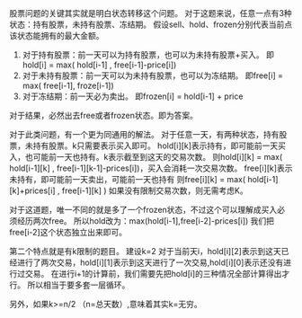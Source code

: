 股票问题的关键其实就是明白状态转移这个问题。
对于这题来说，任意一点有3种状态：持有股票，未持有股票、冻结期。
假设sell、hold、frozen分别代表当前点该状态能拥有的最大金额。
1. 对于持有股票：前一天可以为持有股票，也可以为未持有股票+买入。
即hold[i] = max( hold[i-1] , free[i-1]-price[i])
2. 对于未持有股票：前一天可以为未持有股票，也可以为冻结期。
即free[i] = max( free[i-1], froze[i-1])
3. 对于冻结期：前一天必为卖出。
即frozen[i] = hold[i-1] + price

对于结果，必然出去free或者frozen状态。即为答案。

对于此类问题，有一个更为同通用的解法。
对于任意一天，有两种状态，持有股票，未持有股票。k只需要表示买入即可。
hold[i][k]表示持有，即可能前一天买入，也可能前一天也持有。k表示截至到这天的交易次数。
则hold[i][k] = max( hold[i-1][k] , free[i-1][k-1]-prices[i])，买入会消耗一次交易次数。
free[i][k]表示未持有，即可能前一天卖出，可能前一天也持有
则free[i][k] = max( hold[i-1][k]+prices[i] , free[i-1][k] )
如果没有限制交易次数，则无需考虑K。

对于这道题，唯一不同的就是多了一个frozen状态，不过这个可以理解成买入必须经历两次free。
所以hold改为：max(hold[i-1],free[i-2]-prices[i])
我们把free[i-2]这个状态独立出来即可。

第二个特点就是有k限制的题目。
建设k=2
对于当前天i，hold[i][2]表示到这天已经进行了两次交易，hold[i][1]表示到这天进行了一次交易,hold[i][0]表示还没有进行过交易。
在进行i+1的计算前，我们需要先把hold[i]的三种情况全部计算得出才行。
所以相当于要多套一层循环。

另外，如果k>=n/2 （n=总天数）,意味着其实k=无穷。
